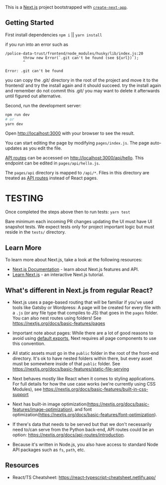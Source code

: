 This is a [Next.js](https://nextjs.org/) project bootstrapped with [`create-next-app`](https://github.com/vercel/next.js/tree/canary/packages/create-next-app).

## Getting Started

First install dependencies
`npm i` || `yarn install`

if you run into an error such as

```
/police-data-trust/frontend/node_modules/husky/lib/index.js:20
        throw new Error(`.git can't be found (see ${url})`);
        ^

Error: .git can't be found
```

you can copy the .git/ directory in the root of the project and move it to the frontend/ and try the install again and it should succeed. try the install again and remember do not commit this .git/ you may want to delete it afterwards until figured out alternative.

Second, run the development server:

```bash
npm run dev
# or
yarn dev
```

Open [http://localhost:3000](http://localhost:3000) with your browser to see the result.

You can start editing the page by modifying `pages/index.js`. The page auto-updates as you edit the file.

[API routes](https://nextjs.org/docs/api-routes/introduction) can be accessed on [http://localhost:3000/api/hello](http://localhost:3000/api/hello). This endpoint can be edited in `pages/api/hello.js`.

The `pages/api` directory is mapped to `/api/*`. Files in this directory are treated as [API routes](https://nextjs.org/docs/api-routes/introduction) instead of React pages.

# TESTING

Once completed the steps above then to run tests: `yarn test`

Bare minimum each incoming PR changes updating the UI must have UI snapshot tests. We expect tests only for project important logic but must reside in the `tests/` directory.

## Learn More

To learn more about Next.js, take a look at the following resources:

- [Next.js Documentation](https://nextjs.org/docs) - learn about Next.js features and API.
- [Learn Next.js](https://nextjs.org/learn) - an interactive Next.js tutorial.

## What's different in Next.js from regular React?

- Next.js uses a page-based routing that will be familiar if you've used tools like Gatsby or Wordpress: A page will be created for every file with a `.js` (or any file type that compiles to JS) that goes in the `pages` folder. You can also nest routes using folders! See https://nextjs.org/docs/basic-features/pages

- Important note about pages: While there are a lot of good reasons to avoid using [default exports](https://humanwhocodes.com/blog/2019/01/stop-using-default-exports-javascript-module/), Next requires all page components to use this convention.

- All static assets must go in the `public` folder in the root of the front-end directory. It's ok to have nested folders within there, but every asset must be somewhere inside of that `public` folder. See https://nextjs.org/docs/basic-features/static-file-serving

- Next behaves mostly like React when it comes to styling applications. For full details for how the use case works (we're currently using CSS Modules), see https://nextjs.org/docs/basic-features/built-in-css-support

- Next has built-in image optimization(https://nextjs.org/docs/basic-features/image-optimization), and font optimization(https://nextjs.org/docs/basic-features/font-optimization).

- If there's data that needs to be served but that we don't necessarily need to/can serve from the Python back-end, API routes could be an option: https://nextjs.org/docs/api-routes/introduction.

- Because it's written in Node.js, you also have access to standard Node API packages such as `fs`, `path`, etc.

## Resources

- React/TS Cheatsheet: https://react-typescript-cheatsheet.netlify.app/
